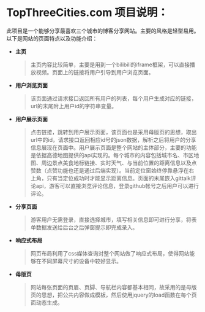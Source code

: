 # TopThreeCities.com 项目说明：
此项目是一个能够分享最喜欢三个城市的博客分享网站。主要的风格是轻型易用。以下是网站的页面特点以及功能介绍：

+ **主页**
    >主页内容比较简单，主要是用到一个bilibili的iframe框架，可以直接播放视频。页面上的链接将用户引导到用户浏览页面。  
+ **用户浏览页面**
    >该页面通过请求接口返回所有用户的列表，每个用户生成对应的链接，url的末尾附上用户id的字符串变量。  
+ **用户展示页面**
    >点击链接，跳转到用户展示页面，该页面也是采用母版页的思想，取出url中的id，请求接口返回相应id号的json数据，解析之后将用户的分享信息展现在页面中。用户展示页面是整个网站的主体部分，主要的功能是依据高德地图提供的api实现的。每个城市的内容包括城市名、市区地图、周边景点美食地标链接、实时天气、与当前位置的距离信息以及点赞数（点赞功能也还是通过后端实现）。当前定位窗始终停靠悬浮在右上角，只有当定位成功时才能显示距离信息。页面的末尾嵌入gittalk评论api，游客可以直接浏览评论信息，登录github帐号之后用户可以进行评论。  
+ **分享页面**
    >游客用户无需登录，直接选择城市，填写相关信息即可进行分享，将表单数据发送给后台之后弹窗提示即完成录入。  
+ **响应式布局**
    >网页布局利用了css媒体查询对整个网站做了响应式布局，使得网站能够在不同屏幕尺寸的设备中较好显示。
+ **母版页**
    >网站每张页面的页眉、页脚、导航栏内容都基本相同，故采用的是母版页的思想，把公共内容做成模板，然后使用jquery的load函数在每个页面动态生成。

